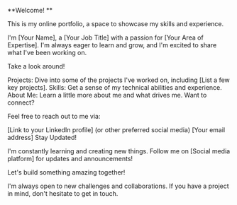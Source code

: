 **Welcome! **

This is my online portfolio, a space to showcase my skills and experience.

I'm [Your Name], a [Your Job Title] with a passion for [Your Area of Expertise].  I'm always eager to learn and grow, and I'm excited to share what I've been working on.

Take a look around!

Projects: Dive into some of the projects I've worked on, including [List a few key projects].
Skills: Get a sense of my technical abilities and experience.
About Me: Learn a little more about me and what drives me.
Want to connect?

Feel free to reach out to me via:

[Link to your LinkedIn profile] (or other preferred social media)
[Your email address]
Stay Updated!

I'm constantly learning and creating new things. Follow me on [Social media platform] for updates and announcements!

Let's build something amazing together!

I'm always open to new challenges and collaborations. If you have a project in mind, don't hesitate to get in touch.
